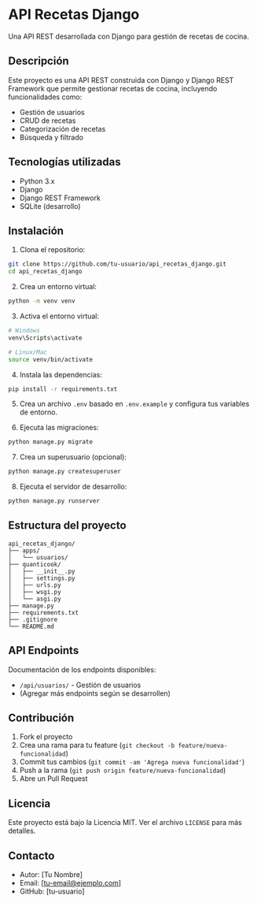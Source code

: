 # API Recetas Django

Una API REST desarrollada con Django para gestión de recetas de cocina.

## Descripción

Este proyecto es una API REST construida con Django y Django REST Framework que permite gestionar recetas de cocina, incluyendo funcionalidades como:

- Gestión de usuarios
- CRUD de recetas
- Categorización de recetas
- Búsqueda y filtrado

## Tecnologías utilizadas

- Python 3.x
- Django
- Django REST Framework
- SQLite (desarrollo)

## Instalación

1. Clona el repositorio:
```bash
git clone https://github.com/tu-usuario/api_recetas_django.git
cd api_recetas_django
```

2. Crea un entorno virtual:
```bash
python -m venv venv
```

3. Activa el entorno virtual:
```bash
# Windows
venv\Scripts\activate

# Linux/Mac
source venv/bin/activate
```

4. Instala las dependencias:
```bash
pip install -r requirements.txt
```

5. Crea un archivo `.env` basado en `.env.example` y configura tus variables de entorno.

6. Ejecuta las migraciones:
```bash
python manage.py migrate
```

7. Crea un superusuario (opcional):
```bash
python manage.py createsuperuser
```

8. Ejecuta el servidor de desarrollo:
```bash
python manage.py runserver
```

## Estructura del proyecto

```
api_recetas_django/
├── apps/
│   └── usuarios/
├── quanticook/
│   ├── __init__.py
│   ├── settings.py
│   ├── urls.py
│   ├── wsgi.py
│   └── asgi.py
├── manage.py
├── requirements.txt
├── .gitignore
└── README.md
```

## API Endpoints

Documentación de los endpoints disponibles:

- `/api/usuarios/` - Gestión de usuarios
- (Agregar más endpoints según se desarrollen)

## Contribución

1. Fork el proyecto
2. Crea una rama para tu feature (`git checkout -b feature/nueva-funcionalidad`)
3. Commit tus cambios (`git commit -am 'Agrega nueva funcionalidad'`)
4. Push a la rama (`git push origin feature/nueva-funcionalidad`)
5. Abre un Pull Request

## Licencia

Este proyecto está bajo la Licencia MIT. Ver el archivo `LICENSE` para más detalles.

## Contacto

- Autor: [Tu Nombre]
- Email: [tu-email@ejemplo.com]
- GitHub: [tu-usuario]
